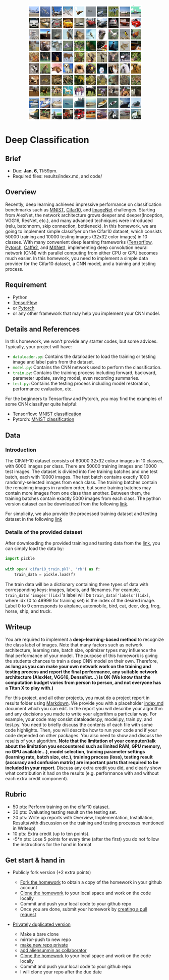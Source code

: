 <center>
<img src="README_files/Overview.png" alt="overview" style="float:middle;">
</center>

# Deep Classification

## Brief
* Due: <b>Jan. 6</b>, 11:59pm.
* Required files: results/index.md, and code/


## Overview

Recently, deep learning achieved impressive performance on classification benchmarks such as [MNIST](http://yann.lecun.com/exdb/mnist/), [Cifar10](https://www.cs.toronto.edu/~kriz/cifar.html), and [ImageNet](http://www.image-net.org/challenges/LSVRC/) challenges. Starting from AlexNet, the network architecture grows deeper and deeper(Inception, VGG16, ResNet, etc.), and many advanced techniques were introduced (relu, batchnorm, skip connection, bottleneck). In this homework, we are going to implement simple classifyer on the Cifar10 dataset, which consists 50000 training and 10000 testing images (32x32 color images) in 10 classes. With many convenient deep learning frameworks ([Tensorflow](https://www.tensorflow.org/), [Pytorch](http://pytorch.org/), [Caffe2](https://caffe2.ai/), and [MXNet](https://mxnet.apache.org/)), implementing deep convolution neural network (CNN) with parallel computing from either CPU or GPU becomes much easier. In this homework, you need to implement a simple data provider for the Cifar10 dataset, a CNN model, and a training and testing process.
     
## Requirement   

- Python
- [TensorFlow](https://github.com/tensorflow/tensorflow)
- or [Pytorch](https://github.com/pytorch/pytorch)
- or any other framework that may help you implement your CNN model.

## Details and References
In this homework, we won't provide any starter codes, but some advices. Typically, your project will have:
<ul>
    <li><code><font color="green">dataloader.py</font></code>: Contains the dataloader to load the training or testing image and label pairs from the dataset.</li>
    <li><code><font color="green">model.py</font></code>: Contains the CNN network used to perform the classification.</li>
    <li><code><font color="green">train.py</font></code>: Contains the training process including forward, backward, parameter update, saving model, even recording summaries. </li>
    <li><code><font color="green">test.py</font></code>: Contains the testing process including model restoration, performance evaluation, etc.</li>
</ul>
For the beginners to Tensorflow and Pytorch, you may find the examples of some CNN classifyer quite helpful:

- Tensorflow: [MNIST classification](https://www.tensorflow.org/get_started/mnist/pros)
- Pytorch: [MNIST classification](https://github.com/pytorch/examples/tree/master/mnist)

## Data

### Introduction

The CIFAR-10 dataset consists of 60000 32x32 colour images in 10 classes, with 6000 images per class. There are 50000 training images and 10000 test images. 
The dataset is divided into five training batches and one test batch, each with 10000 images. The test batch contains exactly 1000 randomly-selected images from each class. The training batches contain the remaining images in random order, but some training batches may contain more images from one class than another. Between them, the training batches contain exactly 5000 images from each class. The python version dataset can be downloaded from the following [link](https://www.cs.toronto.edu/~kriz/cifar-10-python.tar.gz).

For simplicity, we also provide the processed training dataset and testing dataset in the following [link]()

### Details of the provided dataset
After downloading the provided training and testing data from the [link](), you can simply load the data by:
```python
import pickle

with open('cifar10_train.pkl', 'rb') as f:
    train_data = pickle.load(f)
```
The train data will be a dictionary containing three types of data with corresponding keys: images, labels, and filenames. For example, <code>train_data['images'][idx]</code>'s label will be <code>train_data['labels'][idx]</code>, where idx (0 to 49999 for training set) is the index of the desired image. Label 0 to 9 corresponds to airplane, automobile, bird, cat, deer, dog, frog, horse, ship, and truck. 



## Writeup
    
You are required to implement a **deep-learning-based method** to recognize the class label of images. Note that many factors such as network architecture, learning rate, batch size, optimizer types may influence the final performance of your model. The purpose of this homework is giving the students chances to train a deep CNN model on their own. Therefore, **as long as you can make your own network work on the training and testing process and report the final performance, any suitable network architecture (AlexNet, VGG16, DenseNet...) is OK (We know that the computation budget varies from person to person, and not everyone has a Titan X to play with.)**
 
For this project, and all other projects, you must do a project report in results folder using [Markdown](https://help.github.com/articles/markdown-basics). We provide you with a placeholder [index.md](./results/index.md) document which you can edit. In the report you will describe your algorithm and any decisions you made to write your algorithm a particular way. For example, your code may consist dataloader.py, model.py, train.py, and test.py. You need to briefly discuss the contents of each file with some code highlights. 
Then, you will describe how to run your code and if your code depended on other packages. You also need to show and discuss the results of your algorithm. **Note that the limitation of your computer(talk about the limitation you encountered such as limited RAM, GPU memory, no GPU available...), model selection, training parameter settings (learning rate, batch size, etc.), training process (loss), testing result (accuracy and confusion matrix) are important parts that required to be included in your report**. Discuss any extra credit you did, and clearly show what contribution it had on the results (e.g. performance with and without each extra credit component).


## Rubric
<ul>
   <li> 50 pts: Perform training on the cifar10 dataset. </li>
	<li> 30 pts: Evaluating testing result on the testing set.  </li>
   <li> 20 pts: Write up reports with Overview, Implementation, Installation, Results(with discussion on the training and testing processes mentioned in Writeup) </li>
   <li> 10 pts: Extra credit (up to ten points).</li>
   <li> -5*n pts: Lose 5 points for every time (after the first) you do not follow the instructions for the hand in format </li>
</ul> 

## Get start & hand in
* Publicly fork version (+2 extra points)
	- [Fork the homework](https://education.github.com/guide/forks) to obtain a copy of the homework in your github account
	- [Clone the homework](http://gitref.org/creating/#clone) to your local space and work on the code locally
	- Commit and push your local code to your github repo
	- Once you are done, submit your homework by [creating a pull request](https://help.github.com/articles/creating-a-pull-request)

* [Privately duplicated version](https://help.github.com/articles/duplicating-a-repository)
  - Make a bare clone
  - mirror-push to new repo
  - [make new repo private](https://help.github.com/articles/making-a-private-repository-public)
  - [add aliensunmin as collaborator](https://help.github.com/articles/adding-collaborators-to-a-personal-repository)
  - [Clone the homework](http://gitref.org/creating/#clone) to your local space and work on the code locally
  - Commit and push your local code to your github repo
  - I will clone your repo after the due date

